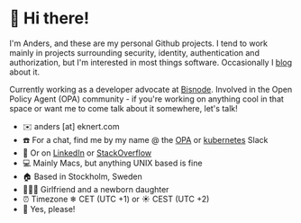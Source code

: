 # 👋 Hi there!

I'm Anders, and these are my personal Github projects. I tend to work mainly in projects surrounding security, identity, authentication and authorization, but I'm interested in most things software. Occasionally I [blog](https://www.eknert.com) about it.

Currently working as a developer advocate at [Bisnode](https://www.bisnode.com). Involved in the Open Policy Agent (OPA) community - if you're working on anything cool in that space or want me to come talk about it somewhere, let's talk!

- ✉️ anders \[at\] eknert.com
- ☎️ For a chat, find me by my name @ the [OPA](https://openpolicyagent.slack.com) or [kubernetes](https://kubernetes.slack.com) Slack
- 📨 Or on [LinkedIn](https://www.linkedin.com/in/anderseknert/) or [StackOverflow](https://stackoverflow.com/users/11849243/devoops)
- 💻 Mainly Macs, but anything UNIX based is fine
- 🏠 Based in Stockholm, Sweden
- 👨‍👩‍👧 Girlfriend and a newborn daughter
- ⏰ Timezone ❄ CET (UTC +1) or ☀️ CEST (UTC +2)
- 🍺 Yes, please!